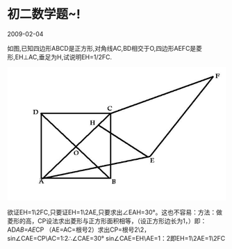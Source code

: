 # 初二数学题~!
2009-02-04


如图,已知四边形ABCD是正方形,对角线AC,BD相交于O,四边形AEFC是菱形,EH⊥AC,垂足为H,试说明EH=1/2FC.

![](3bf33a87e950352a7920b0275343fbf2b2118b58.jpeg)


欲证EH=1\2FC,只要证EH=1\2AE,只要求出∠EAH=30°。这也不容易：方法：做菱形的高，CP设法求出菱形与正方形面积相等，（设正方形边长为1，）即：AD*AB=AE*CP （AE=AC=根号2）求出CP=根号2\2，sin∠CAE=CP\AC=1:2∴∠CAE=30° sin∠CAE=EH\AE=1：2即EH=1\2AE=1\2FC
